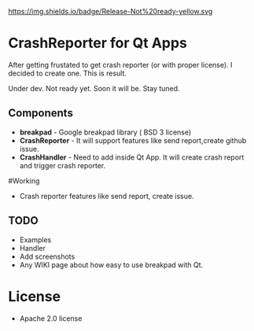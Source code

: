https://img.shields.io/badge/Release-Not%20ready-yellow.svg

# CrashReporter for Qt Apps 
After getting frustated to get crash reporter (or with proper license). I decided to create one. This is result.

Under dev. Not ready yet. Soon it will be. Stay tuned.

## Components
* **breakpad** - Google breakpad library ( BSD 3 license)
* **CrashReporter** - It will support features like send report,create github issue. 
* **CrashHandler** - Need to add inside Qt App. It will create crash report and trigger crash reporter.

#Working
* Crash reporter features like send report, create issue.
 

## TODO
* Examples
* Handler
* Add screenshots
* Any WIKI page about how easy to use breakpad with Qt.

# License
* Apache 2.0 license
